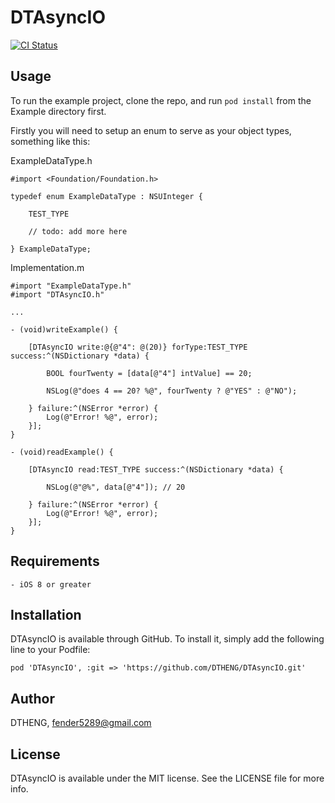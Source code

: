 # DTAsyncIO

[![CI Status](http://img.shields.io/travis/DTHENG/DTAsyncIO.svg?style=flat)](https://travis-ci.org/DTHENG/DTAsyncIO)

## Usage

To run the example project, clone the repo, and run `pod install` from the Example directory first.

Firstly you will need to setup an enum to serve as your object types, something like this:

ExampleDataType.h

````obj-c
#import <Foundation/Foundation.h>

typedef enum ExampleDataType : NSUInteger {

	TEST_TYPE

	// todo: add more here

} ExampleDataType;
````
	
Implementation.m

	#import "ExampleDataType.h"
	#import "DTAsyncIO.h"
	
	...
	
	- (void)writeExample() {
				
		[DTAsyncIO write:@{@"4": @(20)} forType:TEST_TYPE success:^(NSDictionary *data) {
		
			BOOL fourTwenty = [data[@"4"] intValue] == 20;
			
			NSLog(@"does 4 == 20? %@", fourTwenty ? @"YES" : @"NO");
			
		} failure:^(NSError *error) {
			Log(@"Error! %@", error);
		}];
	}
	
	- (void)readExample() {
		
		[DTAsyncIO read:TEST_TYPE success:^(NSDictionary *data) {
		
			NSLog(@"@%", data[@"4"]); // 20
			
		} failure:^(NSError *error) {
			Log(@"Error! %@", error);
		}];
	}

## Requirements

	- iOS 8 or greater

## Installation

DTAsyncIO is available through GitHub. To install
it, simply add the following line to your Podfile:

    pod 'DTAsyncIO', :git => 'https://github.com/DTHENG/DTAsyncIO.git'

## Author

DTHENG, fender5289@gmail.com

## License

DTAsyncIO is available under the MIT license. See the LICENSE file for more info.


